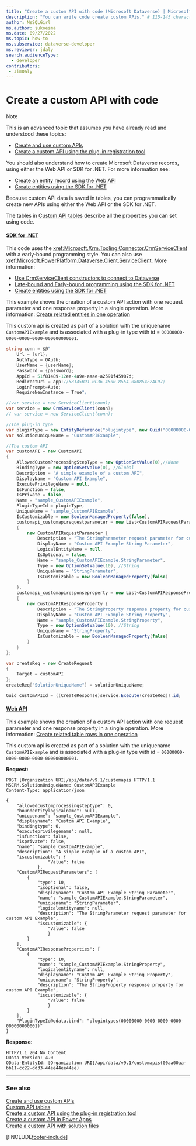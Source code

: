 ```yaml
---
title: "Create a custom API with code (Microsoft Dataverse) | Microsoft Docs" # Intent and product brand in a unique string of 43-59 chars including spaces
description: "You can write code create custom APis." # 115-145 characters including spaces. This abstract displays in the search result.
author: MsSQLGirl
ms.author: jukoesma
ms.date: 09/27/2022
ms.topic: how-to
ms.subservice: dataverse-developer
ms.reviewer: jdaly
search.audienceType: 
  - developer
contributors:
 - JimDaly
---
```

# Create a custom API with code

> [!NOTE]
> This is an advanced topic that assumes you have already read and understood these topics:
> - [Create and use custom APIs](custom-api.md)
> - [Create a custom API using the plug-in registration tool](create-custom-api-prt.md)
>
> You should also understand how to create Microsoft Dataverse records, using either the Web API or SDK for .NET. For more information see:
> - [Create an entity record using the Web API](webapi/create-entity-web-api.md)
> - [Create entities using the SDK for .NET](org-service/entity-operations-create.md)

Because custom API data is saved in tables, you can programmatically create new APIs using either the Web API or the SDK for .NET.

The tables in [Custom API tables](custom-api-tables.md) describe all the properties you can set using code.

#### [SDK for .NET](#tab/sdk)

This code uses the <xref:Microsoft.Xrm.Tooling.Connector.CrmServiceClient> with a early-bound programming style. You can also use <xref:Microsoft.PowerPlatform.Dataverse.Client.ServiceClient>. More information:

- [Use CrmServiceClient constructors to connect to Dataverse](xrm-tooling/use-crmserviceclient-constructors-connect.md)
- [Late-bound and Early-bound programming using the SDK for .NET](org-service/early-bound-programming.md)
- [Create entities using the SDK for .NET](org-service/entity-operations-create.md)

This example shows the creation of a custom API action with one request parameter and one response property in a single operation. More information: [Create related entities in one operation](org-service/entity-operations-create.md#create-related-entities-in-one-operation)

This custom api is created as part of a solution with the uniquename `CustomAPIExample` and is associated with a plug-in type with id = `00000000-0000-0000-0000-000000000001`.

```csharp
string conn = $@"
    Url = {url};
    AuthType = OAuth;
    UserName = {userName};
    Password = {password};
    AppId = 51f81489-12ee-4a9e-aaae-a2591f45987d;
    RedirectUri = app://58145B91-0C36-4500-8554-080854F2AC97;
    LoginPrompt=Auto;
    RequireNewInstance = True";

//var service = new ServiceClient(conn);
var service = new CrmServiceClient(conn);
// var service = new ServiceClient(conn);

//The plug-in type
var pluginType = new EntityReference("plugintype", new Guid("00000000-0000-0000-0000-000000000001"));
var solutionUniqueName = "CustomAPIExample";

//The custom API
var customAPI = new CustomAPI
{
    AllowedCustomProcessingStepType = new OptionSetValue(0),//None
    BindingType = new OptionSetValue(0), //Global
    Description = "A simple example of a custom API",
    DisplayName = "Custom API Example",
    ExecutePrivilegeName = null,
    IsFunction = false,
    IsPrivate = false,
    Name = "sample_CustomAPIExample",
    PluginTypeId = pluginType,
    UniqueName = "sample_CustomAPIExample",
    IsCustomizable = new BooleanManagedProperty(false),
    customapi_customapirequestparameter = new List<CustomAPIRequestParameter>()
    {
        new CustomAPIRequestParameter {
            Description = "The StringParameter request parameter for custom API Example",
            DisplayName = "Custom API Example String Parameter",
            LogicalEntityName = null,
            IsOptional = false,
            Name = "sample_CustomAPIExample.StringParameter",
            Type = new OptionSetValue(10), //String
            UniqueName = "StringParameter",
            IsCustomizable = new BooleanManagedProperty(false)
        }
    },
    customapi_customapiresponseproperty = new List<CustomAPIResponseProperty>()
    {
        new CustomAPIResponseProperty {
            Description = "The StringProperty response property for custom API Example",
            DisplayName = "Custom API Example String Property",
            Name = "sample_CustomAPIExample.StringProperty",
            Type = new OptionSetValue(10), //String
            UniqueName = "StringProperty",
            IsCustomizable = new BooleanManagedProperty(false)
        }
    }
};

var createReq = new CreateRequest
{
    Target = customAPI
};
createReq["SolutionUniqueName"] = solutionUniqueName;

Guid customAPIId = ((CreateResponse)service.Execute(createReq)).id;
```

#### [Web API](#tab/webapi)

This example shows the creation of a custom API action with one request parameter and one response property in a single operation. More information: [Create related table rows in one operation](webapi/create-entity-web-api.md#create-related-table-rows-in-one-operation)

This custom api is created as part of a solution with the uniquename `CustomAPIExample` and is associated with a plug-in type with id = `00000000-0000-0000-0000-000000000001`.

**Request:**

```http
POST [Organization URI]/api/data/v9.1/customapis HTTP/1.1
MSCRM.SolutionUniqueName: CustomAPIExample
Content-Type: application/json

{
    "allowedcustomprocessingsteptype": 0,
    "boundentitylogicalname": null,
    "uniquename": "sample_CustomAPIExample",
    "displayname": "Custom API Example",
    "bindingtype": 0,
    "executeprivilegename": null,
    "isfunction": false,
    "isprivate": false,
    "name": "sample_CustomAPIExample",
    "description": "A simple example of a custom API",
    "iscustomizable": {
                "Value": false
            },
    "CustomAPIRequestParameters": [
        {
            "type": 10,
            "isoptional": false,
            "displayname": "Custom API Example String Parameter",
            "name": "sample_CustomAPIExample.StringParameter",
            "uniquename": "StringParameter",
            "logicalentityname": null,
            "description": "The StringParameter request parameter for custom API Example",
            "iscustomizable": {
                "Value": false
                }
        }
    ],
    "CustomAPIResponseProperties": [
        {
            "type": 10,
            "name": "sample_CustomAPIExample.StringProperty",
            "logicalentityname": null,
            "displayname": "Custom API Example String Property",
            "uniquename": "StringProperty",
            "description": "The StringProperty response property for custom API Example",
            "iscustomizable": {
                "Value": false
                }
        }
    ],
    "PluginTypeId@odata.bind": "plugintypes(00000000-0000-0000-0000-000000000001)"
}
```

**Response:**

```http
HTTP/1.1 204 No Content
OData-Version: 4.0
OData-EntityId: [Organization URI]/api/data/v9.1/customapis(00aa00aa-bb11-cc22-dd33-44ee44ee44ee)
```

---

### See also

[Create and use custom APIs](custom-api.md)<br/>
[Custom API tables](custom-api-tables.md)<br/>
[Create a custom API using the plug-in registration tool](create-custom-api-prt.md)<br/>
[Create a custom API in Power Apps](create-custom-api-maker-portal.md)<br/>
[Create a custom API with solution files](create-custom-api-solution.md)<br/>

[!INCLUDE[footer-include](../../includes/footer-banner.md)]
